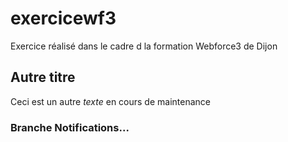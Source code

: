 # exercicewf3
Exercice réalisé dans le cadre d la formation Webforce3 de Dijon

## Autre titre 
Ceci est un autre *texte* en cours de maintenance 


### Branche Notifications...